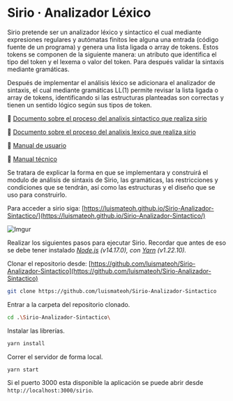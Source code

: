 # Sirio · Analizador Léxico

Sirio pretende ser un analizador léxico y sintactico el cual mediante expresiones regulares y autómatas finitos lee alguna una entrada (código fuente de un programa)  y genera una lista ligada o array de tokens. Estos tokens se componen de la siguiente manera: un atributo que identifica el tipo del token y el lexema o valor del token. Para después validar la sintaxis mediante gramáticas.


Después de implementar el análisis léxico se adicionara el analizador de sintaxis, el cual mediante gramáticas LL(1) permite revisar la lista ligada o array de tokens, identificando si las estructuras planteadas son correctas y tienen un sentido lógico según sus tipos de token.

:blue_book: [Documento sobre el proceso del analixis sintactico que realiza sirio](https://luismateoh.notion.site/Sirio-Analizador-de-Sintaxis-d16f9228cad94ef1a302c45088d25fe3)

:blue_book: [Documento sobre el proceso del analixis lexico que realiza sirio](https://www.notion.so/luismateoh/Sirio-Analizador-L-xico-14498473d3b24697b760bec59667e772)

:blue_book: [Manual de usuario](https://luismateoh.notion.site/Sirio-Manual-de-usuario-7b2c755f301e4c3b840d8e732ea64088)

:blue_book: [Manual técnico](https://luismateoh.notion.site/Sirio-Manual-t-cnico-a86e4e61d1be43e3a32e2f5e8409e269)

Se tratara de explicar la forma en que se implementara y construirá el modulo de análisis de sintaxis de Sirio, las gramáticas, las restricciones y condiciones que se tendrán, así como las estructuras y el diseño que se uso para construirlo.

Para acceder a sirio siga:
[https://luismateoh.github.io/Sirio-Analizador-Sintactico/](https://luismateoh.github.io/Sirio-Analizador-Sintactico/)

![Imgur](https://i.imgur.com/phDHCNH.png)

Realizar los siguientes pasos para ejecutar Sirio.
Recordar que antes de eso se debe tener instalado *[Node.js](https://nodejs.org/es/) (v14.17.0), con [Yarn](https://yarnpkg.com/) (v1.22.10).*

Clonar el repositorio desde: [https://github.com/luismateoh/Sirio-Analizador-Sintactico](https://github.com/luismateoh/Sirio-Analizador-Sintactico)

```bash
git clone https://github.com/luismateoh/Sirio-Analizador-Sintactico
```

Entrar a la carpeta del repositorio clonado.

```bash
cd .\Sirio-Analizador-Sintactico\
```

Instalar las librerías.

```bash
yarn install
```

Correr el servidor de forma local.

```bash
yarn start
```

Si el puerto 3000 esta disponible la aplicación se puede abrir desde `http://localhost:3000/sirio`.
